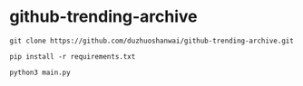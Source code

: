# github-trending-archive

`git clone https://github.com/duzhuoshanwai/github-trending-archive.git`

`pip install -r requirements.txt`

`python3 main.py`
